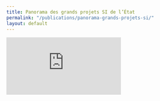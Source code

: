 ```yaml
---
title: Panorama des grands projets SI de l’État
permalink: "/publications/panorama-grands-projets-si/"
layout: default
---
```


<div class="responsive-embed">
  <iframe src="https://disic.github.io/panorama/" frameborder="0" allowfullscreen></iframe>
</div>
